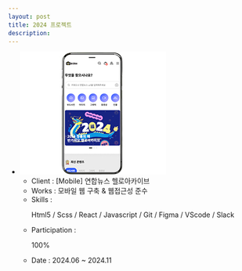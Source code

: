 ```yaml
---
layout: post
title: 2024 프로젝트
description: 
---
```

 <ul class="projects-list">
    <li>
        <div class="img-box"><img src="assets/images/projects/img_pf28.jpg" alt="연합뉴스 헬로아카이브" /></div>
        <ul class="txt_info">
            <li><span>Client : </span>[Mobile] 연합뉴스 헬로아카이브</li>
            <li><span>Works : </span>모바일 웹 구축 & 웹접근성 준수</li>
            <li><span>Skills :</span> <p>Html5 / Scss / React / Javascript / Git / Figma / VScode / Slack</p></li>
            <li><span>Participation : </span><p class="percent" style="width:100%">100%</p></li>
            <li><span>Date : </span>2024.06 ~ 2024.11</li>                
        </ul>
    </li>       
</ul>
